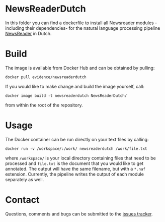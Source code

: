 # NewsReaderDutch

In this folder you can find a dockerfile to install all Newsreader modules -including their dependencies- for the natural language processing pipeline [NewsReader](http://www.newsreader-project.eu/) in Dutch.

# Build

The image is available from Docker Hub and can be obtained by pulling:
```shell
docker pull evidence/newsreaderdutch
```

If you would like to make change and build the image yourself, call:
```shell
docker image build -t newsreaderdutch NewsReaderDutch/
```
from within the root of the repository.

# Usage

The Docker container can be run directly on your text files by calling:
```shell
docker run -v /workspace/:/work/ newsreaderdutch /work/file.txt
```
where `/workspace/` is your local directory containing files that need to be processed and `file.txt` is the document that you would like to get annotated. The output will have the same filename, but with a `*.naf` extension. Currently, the pipeline writes the output of each module separately as well.

# Contact

Questions, comments and bugs can be submitted to the [issues tracker](https://github.com/ADAH-EviDENce/NewsReader/issues).
